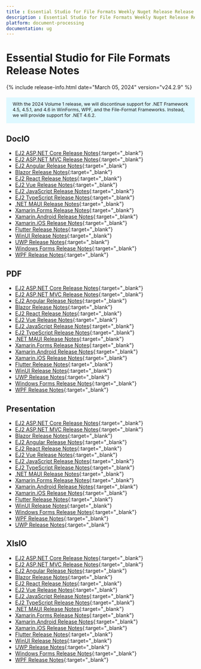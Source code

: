 ```yaml
---
title : Essential Studio for File Formats Weekly Nuget Release Release Notes  
description : Essential Studio for File Formats Weekly Nuget Release Release Notes  
platform: document-processing
documentation: ug
---
```


# Essential Studio for File Formats  Release Notes  

{% include release-info.html date="March 05, 2024" version="v24.2.9" %} 

<style>
#license {
    font-size: .88em!important;
	margin-top: 1.5em;     
	margin-bottom: 1.5em;
    background-color: #def8ff;
    padding: 10px 17px 14px;
}
</style>

<div id="license">
With the 2024 Volume 1 release, we will discontinue support for .NET Framework 4.5, 4.5.1, and 4.6 in WinForms, WPF, and the File-Format Frameworks. Instead, we will provide support for .NET 4.6.2.
</div>

## DocIO

* [EJ2 ASP.NET Core Release Notes](https://ej2.syncfusion.com/aspnetcore/documentation/release-notes/24.2.9#docio){:target="_blank"}
* [EJ2 ASP.NET MVC Release Notes](https://ej2.syncfusion.com/aspnetmvc/documentation/release-notes/24.2.9#docio){:target="_blank"}
* [EJ2 Angular Release Notes](https://ej2.syncfusion.com/angular/documentation/release-notes/24.2.9#docio){:target="_blank"}
* [Blazor Release Notes](https://blazor.syncfusion.com/documentation/release-notes/24.2.9#docio){:target="_blank"}
* [EJ2 React Release Notes](https://ej2.syncfusion.com/react/documentation/release-notes/24.2.9#docio){:target="_blank"}
* [EJ2 Vue  Release Notes](https://ej2.syncfusion.com/vue/documentation/release-notes/24.2.9#docio){:target="_blank"}
* [EJ2 JavaScript Release Notes](https://ej2.syncfusion.com/javascript/documentation/release-notes/24.2.9#docio){:target="_blank"}
* [EJ2 TypeScript Release Notes](https://ej2.syncfusion.com/documentation/release-notes/24.2.9#docio){:target="_blank"}
* [.NET MAUI Release Notes](/maui/release-notes/v24.2.9#docio){:target="_blank"}
* [Xamarin.Forms Release Notes](/xamarin/release-notes/v24.2.9#docio){:target="_blank"}
* [Xamarin.Android Release Notes](/xamarin-android/release-notes/v24.2.9#docio){:target="_blank"}
* [Xamarin.iOS Release Notes](/xamarin-ios/release-notes/v24.2.9#docio){:target="_blank"}
* [Flutter Release Notes](/flutter/release-notes/v24.2.9#docio){:target="_blank"}
* [WinUI Release Notes](/winui/release-notes/v24.2.9#docio){:target="_blank"}
* [UWP Release Notes](/uwp/release-notes/v24.2.9#docio){:target="_blank"}
* [Windows Forms Release Notes](/windowsforms/release-notes/v24.2.9#docio){:target="_blank"}
* [WPF Release Notes](/wpf/release-notes/v24.2.9#docio){:target="_blank"}



## PDF

* [EJ2 ASP.NET Core Release Notes](https://ej2.syncfusion.com/aspnetcore/documentation/release-notes/24.2.9#pdf){:target="_blank"}
* [EJ2 ASP.NET MVC Release Notes](https://ej2.syncfusion.com/aspnetmvc/documentation/release-notes/24.2.9#pdf){:target="_blank"}
* [EJ2 Angular Release Notes](https://ej2.syncfusion.com/angular/documentation/release-notes/24.2.9#pdf){:target="_blank"}
* [Blazor Release Notes](https://blazor.syncfusion.com/documentation/release-notes/24.2.9#pdf){:target="_blank"}
* [EJ2 React Release Notes](https://ej2.syncfusion.com/react/documentation/release-notes/24.2.9#pdf){:target="_blank"}
* [EJ2 Vue  Release Notes](https://ej2.syncfusion.com/vue/documentation/release-notes/24.2.9#pdf){:target="_blank"}
* [EJ2 JavaScript Release Notes](https://ej2.syncfusion.com/javascript/documentation/release-notes/24.2.9#pdf){:target="_blank"}
* [EJ2 TypeScript Release Notes](https://ej2.syncfusion.com/documentation/release-notes/24.2.9#pdf){:target="_blank"}
* [.NET MAUI Release Notes](/maui/release-notes/v24.2.9#pdf){:target="_blank"}
* [Xamarin.Forms Release Notes](/xamarin/release-notes/v24.2.9#pdf){:target="_blank"}
* [Xamarin.Android Release Notes](/xamarin-android/release-notes/v24.2.9#pdf){:target="_blank"}
* [Xamarin.iOS Release Notes](/xamarin-ios/release-notes/v24.2.9#pdf){:target="_blank"}
* [Flutter Release Notes](/flutter/release-notes/v24.2.9#pdf){:target="_blank"}
* [WinUI Release Notes](/winui/release-notes/v24.2.9#pdf){:target="_blank"}
* [UWP Release Notes](/uwp/release-notes/v24.2.9#pdf){:target="_blank"}
* [Windows Forms Release Notes](/windowsforms/release-notes/v24.2.9#pdf){:target="_blank"}
* [WPF Release Notes](/wpf/release-notes/v24.2.9#pdf){:target="_blank"}


## Presentation

* [EJ2 ASP.NET Core Release Notes](https://ej2.syncfusion.com/aspnetcore/documentation/release-notes/24.2.9#presentation){:target="_blank"}
* [EJ2 ASP.NET MVC Release Notes](https://ej2.syncfusion.com/aspnetmvc/documentation/release-notes/24.2.9#presentation){:target="_blank"}
* [Blazor Release Notes](https://blazor.syncfusion.com/documentation/release-notes/24.2.9#presentation){:target="_blank"}
* [EJ2 Angular Release Notes](https://ej2.syncfusion.com/angular/documentation/release-notes/24.2.9#presentation){:target="_blank"}
* [EJ2 React Release Notes](https://ej2.syncfusion.com/react/documentation/release-notes/24.2.9#presentation){:target="_blank"}
* [EJ2 Vue  Release Notes](https://ej2.syncfusion.com/vue/documentation/release-notes/24.2.9#presentation){:target="_blank"}
* [EJ2 JavaScript Release Notes](https://ej2.syncfusion.com/javascript/documentation/release-notes/24.2.9#presentation){:target="_blank"}
* [EJ2 TypeScript Release Notes](https://ej2.syncfusion.com/documentation/release-notes/24.2.9#presentation){:target="_blank"}
* [.NET MAUI Release Notes](/maui/release-notes/v24.2.9#presentation){:target="_blank"}
* [Xamarin.Forms Release Notes](/xamarin/release-notes/v24.2.9#presentation){:target="_blank"}
* [Xamarin.Android Release Notes](/xamarin-android/release-notes/v24.2.9#presentation){:target="_blank"}
* [Xamarin.iOS Release Notes](/xamarin-ios/release-notes/v24.2.9#presentation){:target="_blank"}
* [Flutter Release Notes](/flutter/release-notes/v24.2.9#presentation){:target="_blank"}
* [WinUI Release Notes](/winui/release-notes/v24.2.9#presentation){:target="_blank"}
* [Windows Forms Release Notes](/windowsforms/release-notes/v24.2.9#presentation){:target="_blank"}
* [WPF Release Notes](/wpf/release-notes/v24.2.9#presentation){:target="_blank"}
* [UWP Release Notes](/uwp/release-notes/v24.2.9#presentation){:target="_blank"}



## XlsIO

* [EJ2 ASP.NET Core Release Notes](https://ej2.syncfusion.com/aspnetcore/documentation/release-notes/24.2.9#xlsio){:target="_blank"}
* [EJ2 ASP.NET MVC Release Notes](https://ej2.syncfusion.com/aspnetmvc/documentation/release-notes/24.2.9#xlsio){:target="_blank"}
* [EJ2 Angular Release Notes](https://ej2.syncfusion.com/angular/documentation/release-notes/24.2.9#xlsio){:target="_blank"}
* [Blazor Release Notes](https://blazor.syncfusion.com/documentation/release-notes/24.2.9#xlsio){:target="_blank"}
* [EJ2 React Release Notes](https://ej2.syncfusion.com/react/documentation/release-notes/24.2.9#xlsio){:target="_blank"}
* [EJ2 Vue  Release Notes](https://ej2.syncfusion.com/vue/documentation/release-notes/24.2.9#xlsio){:target="_blank"}
* [EJ2 JavaScript Release Notes](https://ej2.syncfusion.com/javascript/documentation/release-notes/24.2.9#xlsio){:target="_blank"}
* [EJ2 TypeScript Release Notes](https://ej2.syncfusion.com/documentation/release-notes/24.2.9#xlsio){:target="_blank"}
* [.NET MAUI Release Notes](/maui/release-notes/v24.2.9#xlsio){:target="_blank"}
* [Xamarin.Forms Release Notes](/xamarin/release-notes/v24.2.9#xlsio){:target="_blank"}
* [Xamarin.Android Release Notes](/xamarin-android/release-notes/v24.2.9#xlsio){:target="_blank"}
* [Xamarin.iOS Release Notes](/xamarin-ios/release-notes/v24.2.9#xlsio){:target="_blank"}
* [Flutter Release Notes](/flutter/release-notes/v24.2.9#xlsio){:target="_blank"}
* [WinUI Release Notes](/winui/release-notes/v24.2.9#xlsio){:target="_blank"}
* [UWP Release Notes](/uwp/release-notes/v24.2.9#xlsio){:target="_blank"}
* [Windows Forms Release Notes](/windowsforms/release-notes/v24.2.9#xlsio){:target="_blank"}
* [WPF Release Notes](/wpf/release-notes/v24.2.9#xlsio){:target="_blank"}


